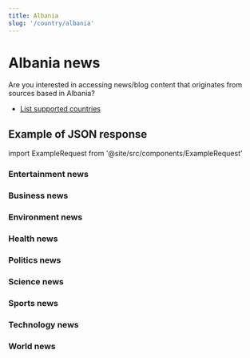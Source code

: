 ```yaml
---
title: Albania
slug: '/country/albania'
---
```


# Albania news

Are you interested in accessing news/blog content that originates from sources based in Albania?

- [List supported countries](/get-articles/countries)

## Example of JSON response

import ExampleRequest from '@site/src/components/ExampleRequest'

### Entertainment news
<ExampleRequest url="https://api.apitube.io/v1/news/articles-demo?limit=2&category=news/Arts_and_Entertainment&country=al"></ExampleRequest>

### Business news
<ExampleRequest url="https://api.apitube.io/v1/news/articles-demo?limit=2&category=news/Business&country=al"></ExampleRequest>

### Environment news
<ExampleRequest url="https://api.apitube.io/v1/news/articles-demo?limit=2&category=news/Environment&country=al"></ExampleRequest>

### Health news
<ExampleRequest url="https://api.apitube.io/v1/news/articles-demo?limit=2&category=news/Health&country=al"></ExampleRequest>

### Politics news
<ExampleRequest url="https://api.apitube.io/v1/news/articles-demo?limit=2&category=news/Politics&country=al"></ExampleRequest>

### Science news
<ExampleRequest url="https://api.apitube.io/v1/news/articles-demo?limit=2&category=news/Science&country=al"></ExampleRequest>

### Sports news
<ExampleRequest url="https://api.apitube.io/v1/news/articles-demo?limit=2&category=news/Sports&country=al"></ExampleRequest>

### Technology news
<ExampleRequest url="https://api.apitube.io/v1/news/articles-demo?limit=2&category=news/Technology&country=al"></ExampleRequest>

### World news
<ExampleRequest url="https://api.apitube.io/v1/news/articles-demo?limit=2&category=news/World&country=al"></ExampleRequest>

